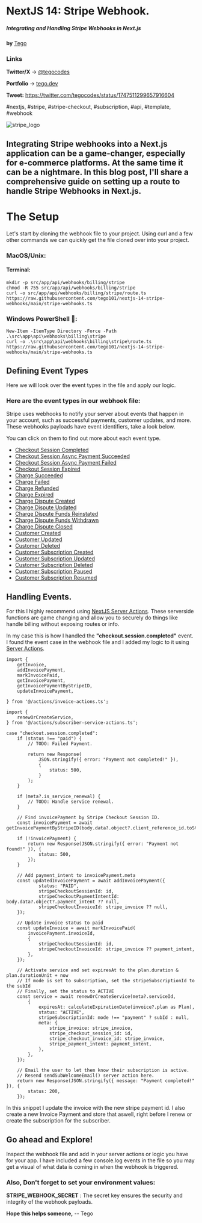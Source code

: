 # NextJS 14: Stripe Webhook.
##### _Integrating and Handling Stripe Webhooks in Next.js_
**by** [Tego](https://x.com/tegodotdev)

### Links
**Twitter/X** → [@tegocodes](https://x.com/tegodotdev)

**Portfolio** → [tego.dev](https://tego.dev)

**Tweet:** https://twitter.com/tegocodes/status/1747511299657916604

#nextjs, #stripe, #stripe-checkout, #subscription, #api, #template, #webhook

![stripe_logo](https://camo.githubusercontent.com/1e61b8e2403fb738f3ebac57c2e6003f164ee15a5b66a39c229ce51ddbbeb186/68747470733a2f2f6c6f676f732d776f726c642e6e65742f77702d636f6e74656e742f75706c6f6164732f323032312f30332f5374726970652d53796d626f6c2e706e67)

## Integrating Stripe webhooks into a Next.js application can be a game-changer, especially for e-commerce platforms. At the same time it can be a nightmare. In this blog post, I'll share a comprehensive guide on setting up a route to handle Stripe Webhooks in Next.js.

# The Setup
Let's start by cloning the webhook file to your project. Using curl and a few other commands we can quickly get the file cloned over into your project.

### MacOS/Unix:
#### Terminal:
```
mkdir -p src/app/api/webhooks/billing/stripe
chmod -R 755 src/app/api/webhooks/billing/stripe
curl -o src/app/api/webhooks/billing/stripe/route.ts https://raw.githubusercontent.com/tego101/nextjs-14-stripe-webhooks/main/stripe-webhooks.ts
```

### Windows PowerShell 😬:
```
New-Item -ItemType Directory -Force -Path .\src\app\api\webhooks\billing\stripe
curl -o .\src\app\api\webhooks\billing\stripe\route.ts https://raw.githubusercontent.com/tego101/nextjs-14-stripe-webhooks/main/stripe-webhooks.ts
```

## Defining Event Types

Here we will look over the event types in the file and apply our logic. 

### Here are the event types in our webhook file:
Stripe uses webhooks to notify your server about events that happen in your account, such as successful payments, customer updates, and more. These webhooks payloads have event identifiers, take a look below.

You can click on them to find out more about each event type.
- [Checkout Session Completed](https://stripe.com/docs/payments/checkout#checkout-session-completed)
- [Checkout Session Async Payment Succeeded](https://stripe.com/docs/payments/checkout#checkout-session-async-payment-succeeded)
- [Checkout Session Async Payment Failed](https://stripe.com/docs/payments/checkout#checkout-session-async-payment-failed)
- [Checkout Session Expired](https://stripe.com/docs/payments/checkout#checkout-session-expired)
- [Charge Succeeded](https://stripe.com/docs/api/charges#charge-succeeded)
- [Charge Failed](https://stripe.com/docs/api/charges#charge-failed)
- [Charge Refunded](https://stripe.com/docs/api/charges#charge-refunded)
- [Charge Expired](https://stripe.com/docs/api/charges#charge-expired)
- [Charge Dispute Created](https://stripe.com/docs/disputes#charge-dispute-created)
- [Charge Dispute Updated](https://stripe.com/docs/disputes#charge-dispute-updated)
- [Charge Dispute Funds Reinstated](https://stripe.com/docs/disputes#charge-dispute-funds-reinstated)
- [Charge Dispute Funds Withdrawn](https://stripe.com/docs/disputes#charge-dispute-funds-withdrawn)
- [Charge Dispute Closed](https://stripe.com/docs/disputes#charge-dispute-closed)
- [Customer Created](https://stripe.com/docs/api/customers#customer-created)
- [Customer Updated](https://stripe.com/docs/api/customers#customer-updated)
- [Customer Deleted](https://stripe.com/docs/api/customers#customer-deleted)
- [Customer Subscription Created](https://stripe.com/docs/api/customers#customer-subscription-created)
- [Customer Subscription Updated](https://stripe.com/docs/api/customers#customer-subscription-updated)
- [Customer Subscription Deleted](https://stripe.com/docs/api/customers#customer-subscription-deleted)
- [Customer Subscription Paused](https://stripe.com/docs/api/customers#customer-subscription-paused)
- [Customer Subscription Resumed](https://stripe.com/docs/api/customers#customer-subscription-resumed)

## Handling Events.
For this I highly recommend using [NextJS Server Actions](https://nextjs.org/docs/app/building-your-application/data-fetching/server-actions-and-mutations). These serverside functions are game changing and allow you to securely do things like handle billing without exposing routes or info.

In my case this is how I handled the **"checkout.session.completed"** event. I found the event case in the webhook file and I added my logic to it using [Server Actions](https://nextjs.org/docs/app/building-your-application/data-fetching/server-actions-and-mutations).

```
import {
    getInvoice,
    addInvoicePayment,
    markInvoicePaid,
    getInvoicePayment,
    getInvoicePaymentByStripeID,
    updateInvoicePayment,
    
} from '@/actions/invoice-actions.ts';

import {
    renewOrCreateService,
} from '@/actions/subscriber-service-actions.ts';

case "checkout.session.completed":
    if (status !== "paid") {
        // TODO: Failed Payment.
        
        return new Response(
            JSON.stringify({ error: "Payment not completed!" }),
            {
                status: 500,
            }
        );
    }

    if (meta?.is_service_renewal) {
        // TODO: Handle service renewal.
    }

    // Find invoicePayment by Stripe Checkout Session ID.
    const invoicePayment = await getInvoicePaymentByStripeID(body.data?.object?.client_reference_id.toString())

    if (!invoicePayment) {
        return new Response(JSON.stringify({ error: "Payment not found!" }), {
            status: 500,
        });
    }

    // Add payment_intent to invoicePayment.meta
    const updatedInvoicePayment = await addInvoicePayment({
            status: "PAID",
            stripeCheckoutSessionId: id,
            stripeCheckoutPaymentIntentId: body.data?.object?.payment_intent ?? null,
            stripeCheckoutInvoiceId: stripe_invoice ?? null,
    });
    
    // Update invoice status to paid
    const updateInvoice = await markInvoicePaid(
        invoicePayment.invoiceId,
        {
            stripeCheckoutSessionId: id,
            stripeCheckoutInvoiceId: stripe_invoice ?? payment_intent,
        },
    });

    // Activate service and set expiresAt to the plan.duration & plan.durationUnit + now
    // If mode is set to subscription, set the stripeSubscriptionId to the subId
    // Finally, set the status to ACTIVE
    const service = await renewOrCreateService(meta?.serviceId,
        {
            expiresAt: calculateExpirationDate(invoice?.plan as Plan),
            status: "ACTIVE",
            stripeSubscriptionId: mode !== "payment" ? subId : null,
            meta: {
                stripe_invoice: stripe_invoice,
                stripe_checkout_session_id: id,
                stripe_checkout_invoice_id: stripe_invoice,
                stripe_payment_intent: payment_intent,
            },
        },
    });

    // Email the user to let them know their subscription is active.
    // Resend sendSubWelcomeEmail() server action here.
    return new Response(JSON.stringify({ message: "Payment completed!" }), {
        status: 200,
    });
```

In this snippet I update the invoice with the new stripe payment id. I also create a new Invoice Payment and store that aswell, right before I renew or create the subscription for the subscriber.

## Go ahead and Explore!

Inspect the webhook file and add in your server actions or logic you have for your app. I have included a few console.log events in the file so you may get a visual of what data is coming in when the webhook is triggered.

### Also, Don't forget to set your environment values:
**STRIPE_WEBHOOK_SECRET** : The secret key ensures the security and integrity of the webhook payloads.


**Hope this helps someone,**
-- Tego
